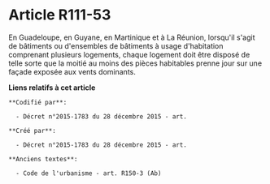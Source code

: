 # Article R111-53

En Guadeloupe, en Guyane, en Martinique et à La Réunion, lorsqu'il s'agit de bâtiments ou d'ensembles de bâtiments à usage
d'habitation comprenant plusieurs logements, chaque logement doit être disposé de telle sorte que la moitié au moins des
pièces habitables prenne jour sur une façade exposée aux vents dominants.

**Liens relatifs à cet article**

	**Codifié par**:

	  - Décret n°2015-1783 du 28 décembre 2015 - art.

	**Créé par**:

	  - Décret n°2015-1783 du 28 décembre 2015 - art.

	**Anciens textes**:

	  - Code de l'urbanisme - art. R150-3 (Ab)

